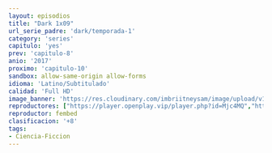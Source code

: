 ```yaml
---
layout: episodios
title: "Dark 1x09"
url_serie_padre: 'dark/temporada-1'
category: 'series'
capitulo: 'yes'
prev: 'capitulo-8'
anio: '2017'
proximo: 'capitulo-10'
sandbox: allow-same-origin allow-forms
idioma: 'Latino/Subtitulado'
calidad: 'Full HD'
image_banner: 'https://res.cloudinary.com/imbriitneysam/image/upload/v1547164649/dark-banner-min.jpg'
reproductores: ["https://player.openplay.vip/player.php?id=Mjc4MQ","https://api.cuevana3.io/rr/gd.php?h=ek5lbm9xYWNrS0xJMVp5b21KREk0dFBLbjVkaHhkRGdrOG1jbnBpUnhhS1YycXFLZkt1cXpMaVFaYVpud1pQbTFhYWRwbVRYbzl1eXJJR3BwWlNUcTlPU3FadVkyUT09"]
reproductor: fembed
clasificacion: '+8'
tags:
- Ciencia-Ficcion
---
```













